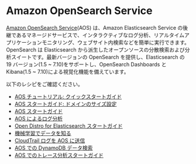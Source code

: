 # Amazon OpenSearch Service

[Amazon OpenSearch Service][aes-main](AOS) は、Amazon Elasticsearch Service の後継であるマネージドサービスで、インタラクティブなログ分析、リアルタイムアプリケーションモニタリング、ウェブサイト内検索などを簡単に実行できます。OpenSearch は Elasticsearch から派生したオープンソースの分散検索および分析スイートです。最新バージョンの OpenSearch を提供し、Elasticsearch の 19 バージョン(1.5 ~ 7.10)をサポートし、OpenSearch Dashboards と Kibana(1.5 ~ 7.10)による視覚化機能を備えています。

以下のレシピをご確認ください。

- [AOS チュートリアル: クイックスタートガイド][aos-tut]
- [AOS スタートガイド: ドメインのサイズ設定][aos-gs] 
- [AOS スタートガイド][aes-ws]
- [AOS によるログ分析][loan-ws]
- [Open Distro for Elasticsearch スタートガイド][od-ws]
- [機械学習でデータを知る][ml-ws]
- [CloudTrail ログを AOS に送信][ct-ws]
- [AOS での DynamoDB データ検索][bs-ws] 
- [AOS でのトレース分析スタートガイド][tracing-aes]

[aes-main]: https://aws.amazon.com/jp/opensearch-service/
[aos-gs]: https://aws.amazon.com/jp/blogs/news/get-started-with-amazon-opensearch-service-t-shirt-size-your-domain/
[aos-tut]: https://aws.amazon.com/jp/blogs/news/amazon-opensearch-tutorial-a-quick-start-guide/ 
[aes-ws]: https://intro.aesworkshops.com/
[loan-ws]: https://aesworkshops.com/log-analytics/mainlab/
[od-ws]: https://od4es.aesworkshops.com/
[ml-ws]: https://reinvent.aesworkshops.com/ant346/
[ct-ws]: https://cloudtrail.aesworkshops.com/
[bs-ws]: https://bookstore.aesworkshops.com/
[tracing-aes]: https://aws.amazon.com/jp/blogs/news/getting-started-with-trace-analytics-in-amazon-elasticsearch-service/
